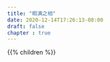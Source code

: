 ```yaml
---
title: "暇满之相"
date: 2020-12-14T17:26:13-08:00
draft: false
chapter : true
---
```


{{% children  %}}
